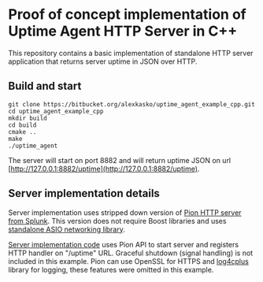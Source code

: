 Proof of concept implementation of Uptime Agent HTTP Server in C++
==================================================================

This repository contains a basic implementation of standalone HTTP server application that returns server uptime in JSON over HTTP.

Build and start
---------------

    git clone https://bitbucket.org/alexkasko/uptime_agent_example_cpp.git
    cd uptime_agent_example_cpp
    mkdir build
    cd build
    cmake ..
    make 
    ./uptime_agent

The server will start on port 8882 and will return uptime JSON on url [http://127.0.0.1:8882/uptime](http://127.0.0.1:8882/uptime).

Server implementation details
-----------------------------

Server implementation uses stripped down version of [Pion HTTP server from Splunk](https://github.com/splunk/pion). This version does not require Boost libraries and uses [standalone ASIO networking library](https://think-async.com/Asio/AsioStandalone).

[Server implementation code](https://bitbucket.org/alexkasko/uptime_agent_example_cpp/src/4975f4d4067cbe27b8b1859a7b13f5f7f9beb201/src/uptime/main.cpp?at=master) uses Pion API to start server and registers HTTP handler on "/uptime" URL. Graceful shutdown (signal handling) is not included in this example. Pion can use OpenSSL for HTTPS and [log4cplus](https://github.com/log4cplus/log4cplus) library for logging, these features were omitted in this example.

